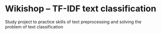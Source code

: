 # Wikishop – TF-IDF text classification
Study project to practice skills of text preprocessing and solving the problem of text classification

## 

